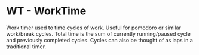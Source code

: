 # WT - WorkTime

Work timer used to time cycles of work. Useful for pomodoro or similar work/break cycles. Total time is the sum of currently running/paused cycle and previously completed cycles. Cycles can also be thought of as laps in a traditional timer.
